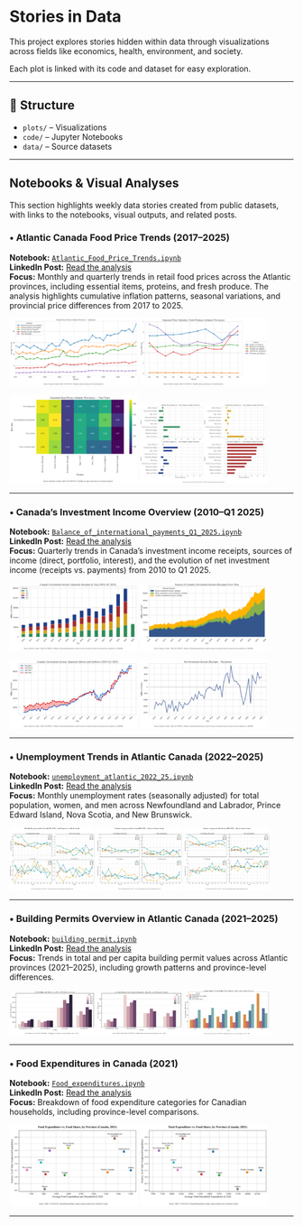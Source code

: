 # Stories in Data

This project explores stories hidden within data through visualizations across fields like economics, health, environment, and society.

Each plot is linked with its code and dataset for easy exploration.

---
## 📂 Structure
- `plots/` – Visualizations
- `code/` – Jupyter Notebooks
- `data/` – Source datasets

---
## Notebooks & Visual Analyses

This section highlights weekly data stories created from public datasets, with links to the notebooks, visual outputs, and related posts.

### $\bullet$ Atlantic Canada Food Price Trends (2017–2025)

**Notebook:** [`Atlantic_Food_Price_Trends.ipynb`](Code/Atlantic_Food_Price_Trends.ipynb)  
**LinkedIn Post:** [Read the analysis]()  
**Focus:** Monthly and quarterly trends in retail food prices across the Atlantic provinces, including essential items, proteins, and fresh produce. The analysis highlights cumulative inflation patterns, seasonal variations, and provincial price differences from 2017 to 2025.

<p float="left">
  <img src="plots/Protein_Price_Trends_Atlantic_Quarterly.png" width="45%" />
  <img src="plots/Seasonal_Price_Variation_Fresh_Produce.png" width="45%" />
</p>
<p float="left">
  <img src="plots/Essential_Item_Prices_Atlantic_Past_Year.png" width="45%" />
  <img src="plots/Price_Change_Key_Products_Atlantic_Provinces.png" width="45%" />
</p>

---

### $\bullet$ Canada’s Investment Income Overview (2010–Q1 2025)

**Notebook:** [`Balance_of_international_payments_Q1_2025.ipynb`](Code/Balance_of_international_payments_Q1_2025.ipynb)  
**LinkedIn Post:** [Read the analysis](https://www.linkedin.com/posts/saeed-saffari_canadaeconomy-investmentincome-datavisualization-activity-7335636422273458177-RVHx?utm_source=share&utm_medium=member_desktop&rcm=ACoAABxmMQ8BrNvrJPWFJDGu5MP-misJR-duct8)  
**Focus:** Quarterly trends in Canada’s investment income receipts, sources of income (direct, portfolio, interest), and the evolution of net investment income (receipts vs. payments) from 2010 to Q1 2025.

<p float="left">
  <img src="plots/Investment_Income_Quarterly_by_year.png" width="45%" />
  <img src="plots/Sources_Investment_Income.png" width="45%" />
</p>
<p float="left">
  <img src="plots/Investment_Income_inflows_outflows.png" width="45%" />
  <img src="plots/Net_Investment.png" width="45%" />
</p>

---

### $\bullet$ Unemployment Trends in Atlantic Canada (2022–2025)

**Notebook:** [`unemployment_atlantic_2022_25.ipynb`](Code/unemployment_atlantic_2022_25.ipynb)  
**LinkedIn Post:** [Read the analysis](https://www.linkedin.com/posts/saeed-saffari_unemployment-atlanticcanada-datavisualization-activity-7333095891005816832-tr6e?utm_source=share&utm_medium=member_desktop&rcm=ACoAABxmMQ8BrNvrJPWFJDGu5MP-misJR-duct8)  
**Focus:** Monthly unemployment rates (seasonally adjusted) for total population, women, and men across Newfoundland and Labrador, Prince Edward Island, Nova Scotia, and New Brunswick.

<p float="left">
  <img src="plots/unemp_total_atlantic_2022_25.png" width="30%" />
  <img src="plots/unemp_women_atlantic_2022_25.png" width="30%" />
  <img src="plots/unemp_men_atlantic_2022_25.png" width="30%" />
</p>

---

### $\bullet$ Building Permits Overview in Atlantic Canada (2021–2025)

**Notebook:** [`building permit.ipynb`](Code/builiding%20permit.ipynb)  
**LinkedIn Post:** [Read the analysis](https://www.linkedin.com/posts/saeed-saffari_atlanticcanada-buildingpermits-datavisualization-activity-7328969098942365696-3UVM?utm_source=share&utm_medium=member_desktop&rcm=ACoAABxmMQ8BrNvrJPWFJDGu5MP-misJR-duct8)  
**Focus:** Trends in total and per capita building permit values across Atlantic provinces (2021–2025), including growth patterns and province-level differences.

<p float="left">
  <img src="plots/builiding_permit_2021_2025.png" width="30%" />
  <img src="plots/builiding_permit_per_capita_2021_2025.png" width="30%" />
  <img src="plots/builiding_permit_per_capita_average_2021_2025.png" width="30%" />
</p>

---

### $\bullet$ Food Expenditures in Canada (2021)

**Notebook:** [`Food_expenditures.ipynb`](Code/Food_expenditures.ipynb)  
**LinkedIn Post:** [Read the analysis](https://www.linkedin.com/posts/saeed-saffari_datavisualization-economics-householdspending-activity-7324982510910586880-A2-U?utm_source=share&utm_medium=member_desktop&rcm=ACoAABxmMQ8BrNvrJPWFJDGu5MP-misJR-duct8)  
**Focus:** Breakdown of food expenditure categories for Canadian households, including province-level comparisons.

<p float="left">
  <img src="plots/food_exp_2021_0.png" width="45%" />
  <img src="plots/food_exp_2021_on_total_0.png" width="45%" />
</p>

---



